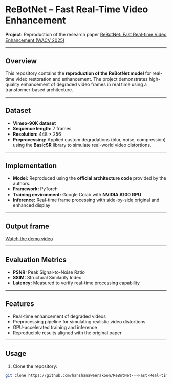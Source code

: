 # ReBotNet – Fast Real-Time Video Enhancement

**Project:** Reproduction of the research paper [ReBotNet: Fast Real-time Video Enhancement (WACV 2025)](https://openaccess.thecvf.com/content/WACV2025/papers/Valanarasu_ReBotNet_Fast_Real-Time_Video_Enhancement_WACV_2025_paper.pdf)  

---

## Overview
This repository contains the **reproduction of the ReBotNet model** for real-time video restoration and enhancement. The project demonstrates high-quality enhancement of degraded video frames in real time using a transformer-based architecture.

---

## Dataset
- **Vimeo-90K dataset**  
- **Sequence length:** 7 frames  
- **Resolution:** 448 × 256  
- **Preprocessing:** Applied custom degradations (blur, noise, compression) using the **BasicSR** library to simulate real-world video distortions.

---

## Implementation
- **Model:** Reproduced using the **official architecture code** provided by the authors.  
- **Framework:** PyTorch  
- **Training environment:** Google Colab with **NVIDIA A100 GPU**  
- **Inference:** Real-time frame processing with side-by-side original and enhanced display

---
## Output frame

[Watch the demo video](https://github.com/username/repo-name/blob/main/demo.mp4)

---

## Evaluation Metrics
- **PSNR:** Peak Signal-to-Noise Ratio  
- **SSIM:** Structural Similarity Index  
- **Latency:** Measured to verify real-time processing capability

---

## Features
- Real-time enhancement of degraded videos  
- Preprocessing pipeline for simulating realistic video distortions  
- GPU-accelerated training and inference  
- Reproducible results aligned with the original paper

---

## Usage
1. Clone the repository:
```bash
git clone https://github.com/hanshanaweerakoon/ReBotNet---Fast-Real-time-Video-Enhancement.git



